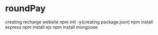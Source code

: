 # roundPay
creating recharge website
 npm init -y(creating package.json)
 npm install express
 npm install ejs
 npm install mongoose